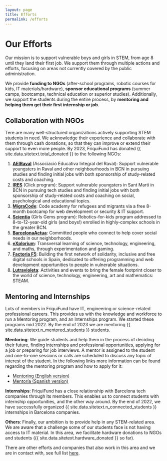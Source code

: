 ```yaml
---
layout: page
title: Efforts
permalink: /efforts
---
```




# Our Efforts

Our mission is to support vulnerable boys and girls in STEM, from age 8 until they land their first job. We support them through multiple actions and efforts, focusing on areas not currently covered by the public administration. 

We provide **funding to NGOs** (after-school programs, robotic courses for kids, IT materials/hardware), **sponsor educational programs** (summer camps, bootcamps, technical education or superior studies). Additionally, we support the students during the entire process, by **mentoring and helping them get their first internship or job**.


## Collaboration with NGOs

Tere are many well-structured organizations actively supporting STEM students in need. We acknowledge their experience and collaborate with them through cash donations, so that they can improve or extend their support to even more people. By 2023, FriquiFund has donated {{ site.data.sitetext.total_donated }} to the following NGOs:

1. **<a href="https://www.aeiraval.org" target="_blank">AEIRaval</a>** (Associació Educativa Integral del Raval): Support vulnerable youngsters in Raval and other neighbourhoods in BCN in pursuing studies and finding initial jobs with both sponsorship of study-related costs and coaching.
1. **<a href="https://www.fundacioires.org/ca/que-fem/ecosistema-de-projectes/projecte-click" target="_blank">IRES</a>** (Click program): Support vulnerable youngsters in Sant Martí in BCN in pursuing tech studies and finding initial jobs with both sponsorship of study-related costs and coaching on social, psychological and educational topics.
1. **<a href="https://migracode.openculturalcenter.org" target="_blank">MigraCode</a>**: Code academy for refugees and migrants via a free 8-month bootcamp for web development or security & IT support.
1. **<a href="https://www.scientia.es/fundacion-scientia" target="_blank">Scientia</a>** (Girls Gems program): Robotics-for-kids program addressed to 8-to-12-year-old girls (and boys!) enrolled in highly-complex schools in the greater BCN.
1. **<a href="https://www.barcelonactua.org/" target="_blank">BarcelonaActua</a>**: Committed people who connect to help cover social needs in our neighborhoods.
1. **<a href="https://explorium.cat/" target="_blank">eXplorium</a>**: Transversal learning of science, technology, engineering, and maths, through experimentation and gaming.
1. **<a href="https://factoriaf5.org" target="_blank">Factoria F5</a>**: Building the first network of solidarity, inclusive and free digital schools in Spain, dedicated to offering programming and web development opportunities to people in vulnerable situations.
1. **<a href="https://lutravioleta.com/es/" target="_blank">Lutravioleta</a>**: Activities and events to bring the female footprint closer to the world of science, technology, engineering, art and mathematics: STEAM.


## Mentoring and Internships

Lots of members in FriquiFund have IT, engineering or science-related professional careers. This provides us with the knowledge and workforce to run a Mentoring program, and an Internships program. We started these programs mid 2022. By the end of 2023 we are mentoring {{ site.data.sitetext.n_mentored_students }} students. 

**Mentoring**: We guide students and help them in the process of deciding their future, finding internships and professional opportunities, applying for a job or preparing for job interviews. A mentor is assigned to the student and one-to-one sessions or calls are scheduled to discuss any topic of interest of the student. In the following links more information can be found regarding the mentoring program and how to apply for it:

- [Mentoring (English version)](/mentoring/en)
- [Mentoría (Spanish version)](/mentoring/es)

**Internships**:
FriquiFund has a close relationship with Barcelona tech companies through its members. This enables us to connect students with internship opportunities, and the other way around. By the end of 2022, we have successfully organized {{ site.data.sitetext.n_connected_students }} internships in Barcelona companies.

**Others**:
Finally, our ambition is to provide help in any STEM-related area. We are aware that a challenge some of our students face is not having access to IT material. In this area, we facilitate hardware donations to NGOs and students ({{ site.data.sitetext.hardware_donated }} so far).

There are other efforts and companies that also work in this area and we are in contact with, see full list [here](/otherefforts).